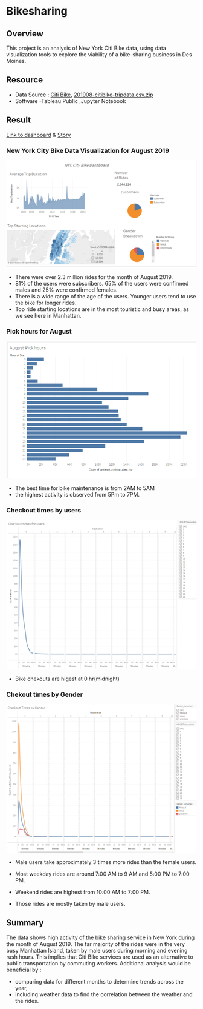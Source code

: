 # Bikesharing

## Overview 
This project is an analysis of New York Citi Bike data, using data visualization tools to explore the viability of a bike-sharing business in Des Moines.
## Resource 
* Data Source : [Citi Bike](https://ride.citibikenyc.com/system-data), [201908-citibike-tripdata.csv.zip](https://s3.amazonaws.com/tripdata/201908-citibike-tripdata.csv.zip) 
* Software -Tableau Public ,Jupyter Notebook 

## Result 
[Link to dashboard](https://public.tableau.com/views/Bikeride_dashboard1/NYCCitiBike?:language=en-US&publish=yes&:display_count=n&:origin=viz_share_link) & 
[Story](https://public.tableau.com/app/profile/aryam6382/viz/Challenge_deliverable/NYCCityBikestory?publish=yes)

### New York City Bike Data Visualization for August 2019

![image](https://github.com/maryamt95/Bikesharing/blob/main/nyc%20city%20bike%20dashboard.png)


* There were over 2.3 million rides for the month of August 2019.
* 81% of the users were subscribers. 65% of the users were confirmed males and 25% were confirmed females.
* There is a wide range of the age of the users. Younger users tend to use the bike for longer rides.
* Top ride starting locations are in the most touristic and busy areas, as we see here in Manhattan.

### Pick hours for August 

![image](https://github.com/maryamt95/Bikesharing/blob/main/pick%20hours.png)

* The best time for bike maintenance is from 2AM to 5AM
* the highest activity is observed from 5Pm to 7PM.

### Checkout times by users 
![image](https://github.com/maryamt95/Bikesharing/blob/main/check%20ut%20time%20for%20users.png)
* Bike chekouts are higest at 0 hr(midnight)

### Chekout times by Gender 
![image](https://github.com/maryamt95/Bikesharing/blob/main/checkout%20time%20by%20gender.png)
* Male users take approximately 3 times more rides than the female users.




* Most weekday rides are around 7:00 AM to 9 AM and 5:00 PM to 7:00 PM.
* Weekend rides are highest from 10:00 AM to 7:00 PM.
* Those rides are mostly taken by male users.
## Summary
The data shows high activity of the bike sharing service in New York during the month of August 2019.
The far majority of the rides were in the very busy Manhattan Island, taken by male users during morning and evening rush hours. This implies that Citi Bike services are used as an alternative to public transportation by commuting workers.
Additional analysis would be beneficial by :

* comparing data for different months to determine trends across the year,
* including weather data to find the correlation between the weather and the rides.
